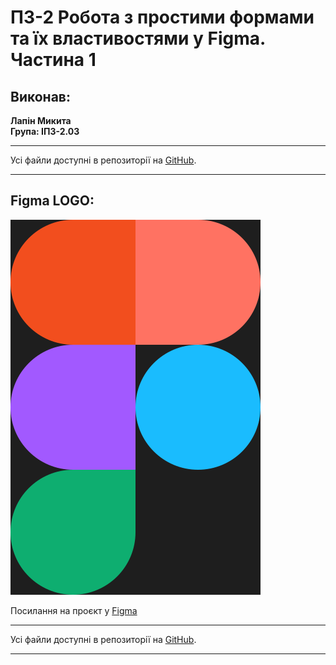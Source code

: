 # ПЗ-2 Робота з простими формами та їх властивостями у Figma. Частина 1

## Виконав:

**Лапін Микита**  
**Група: ІПЗ-2.03**

---

Усі файли доступні в репозиторії на [GitHub](https://github.com/ni-cookie/UXUIuniversity/tree/main).

---

## Figma LOGO:

![Figma LOGO](<Figma LOGO.svg>)

Посилання на проєкт у [Figma](https://www.figma.com/design/NM04cju32dBtpFp5MzMI7l/Figma-LOGO?node-id=0-1&t=tuZFIxSZDQO5QRmx-1)

---

Усі файли доступні в репозиторії на [GitHub](https://github.com/ni-cookie/UXUIuniversity/tree/main).

---
